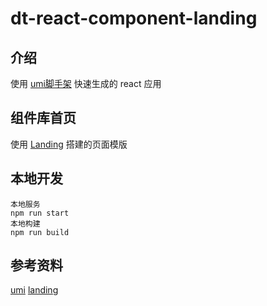 # dt-react-component-landing

## 介绍
使用 [umi脚手架](https://umijs.org/) 快速生成的 react 应用
## 组件库首页
使用 [Landing](https://github.com/ant-design/ant-design-landing) 搭建的页面模版

## 本地开发
``` 
本地服务
npm run start
本地构建
npm run build
```
## 参考资料

[umi](https://github.com/umijs/umi)
[landing](https://github.com/ant-design/ant-design-landing)


